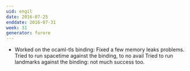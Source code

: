 ```yaml
---
uid: engil
date: 2016-07-25
enddate: 2016-07-31
week: 31
generator: furore
---
```


* Worked on the ocaml-tls binding: Fixed a few memory leaks problems. Tried to run spacetime against the binding, to no avail Tried to run landmarks against the binding: not much success too.

